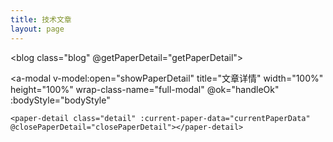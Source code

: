 ```yaml
---
title: 技术文章
layout: page
---
```


<blog class="blog" @getPaperDetail="getPaperDetail"></blog>

<a-modal
    v-model:open="showPaperDetail"
    title="文章详情"
    width="100%"
    height="100%"
    wrap-class-name="full-modal"
    @ok="handleOk"
    :bodyStyle="bodyStyle"
>
    <paper-detail class="detail" :current-paper-data="currentPaperData" @closePaperDetail="closePaperDetail"></paper-detail>
</a-modal>



<script setup>
import {ref} from "vue";
import Blog from '../.vitepress/views/Blog.vue';
import PaperDetail from '../.vitepress/views/PaperDetail.vue';

const showPaperDetail = ref(false);
const currentPaperData = ref({});
const bodyStyle = ref({
    'overflow-y': 'scroll'
});

const getPaperDetail = (data) => {
    showPaperDetail.value = true;
    currentPaperData.value = data;
};

const closePaperDetail = (data) => {
    showPaperDetail.value = false;
};

const handleOk = e => {
  showPaperDetail.value = false;
};
</script>

<style>
    .detail,
    .blog {
        max-width: 1200px;
        margin: 0px auto;
    }
</style>

<style lang="less">
.full-modal {
  .ant-modal {
    max-width: 100%;
    top: 0;
    padding-bottom: 0;
    margin: 0;
  }
  .ant-modal-content {
    display: flex;
    flex-direction: column;
    height: calc(100vh);
  }
  .ant-modal-body {
    flex: 1;
  }
}
</style>
